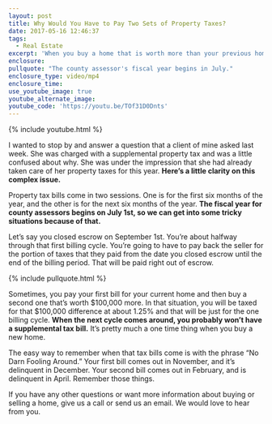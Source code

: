 ```yaml
---
layout: post
title: Why Would You Have to Pay Two Sets of Property Taxes?
date: 2017-05-16 12:46:37
tags:
  - Real Estate
excerpt: 'When you buy a home that is worth more than your previous home, you will probably have to pay a second property tax bill. Here’s an explanation why.'
enclosure:
pullquote: "The county assessor's fiscal year begins in July."
enclosure_type: video/mp4
enclosure_time:
use_youtube_image: true
youtube_alternate_image:
youtube_code: 'https://youtu.be/TOf31D0Dnts'
---
```



{% include youtube.html %}

I wanted to stop by and answer a question that a client of mine asked last week. She was charged with a supplemental property tax and was a little confused about why. She was under the impression that she had already taken care of her property taxes for this year. **Here’s a little clarity on this complex issue.**

Property tax bills come in two sessions. One is for the first six months of the year, and the other is for the next six months of the year. **The fiscal year for county assessors begins on July 1st, so we can get into some tricky situations because of that.**

Let’s say you closed escrow on September 1st. You’re about halfway through that first billing cycle. You’re going to have to pay back the seller for the portion of taxes that they paid from the date you closed escrow until the end of the billing period. That will be paid right out of escrow.

{% include pullquote.html %}

Sometimes, you pay your first bill for your current home and then buy a second one that’s worth $100,000 more. In that situation, you will be taxed for that $100,000 difference at about 1.25% and that will be just for the one billing cycle. **When the next cycle comes around, you probably won’t have a supplemental tax bill.** It’s pretty much a one time thing when you buy a new home.

The easy way to remember when that tax bills come is with the phrase “No Darn Fooling Around.” Your first bill comes out in November, and it’s delinquent in December. Your second bill comes out in February, and is delinquent in April. Remember those things.

If you have any other questions or want more information about buying or selling a home, give us a call or send us an email. We would love to hear from you.